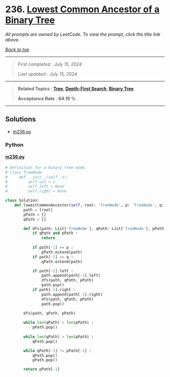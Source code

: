 # 236. [Lowest Common Ancestor of a Binary Tree](<https://leetcode.com/problems/lowest-common-ancestor-of-a-binary-tree>)

*All prompts are owned by LeetCode. To view the prompt, click the title link above.*

*[Back to top](<../README.md>)*

------

> *First completed : July 15, 2024*
>
> *Last updated : July 15, 2024*

------

> **Related Topics** : **[Tree](<by_topic/Tree.md>), [Depth-First Search](<by_topic/Depth-First Search.md>), [Binary Tree](<by_topic/Binary Tree.md>)**
>
> **Acceptance Rate** : **64.19 %**

------

## Solutions

- [m236.py](<../my-submissions/m236.py>)
### Python
#### [m236.py](<../my-submissions/m236.py>)
```Python
# Definition for a binary tree node.
# class TreeNode:
#     def __init__(self, x):
#         self.val = x
#         self.left = None
#         self.right = None

class Solution:
    def lowestCommonAncestor(self, root: 'TreeNode', p: 'TreeNode', q: 'TreeNode') -> 'TreeNode':
        path = [root]
        pPath = []
        qPath = []

        def dfs(path: List['TreeNode'], qPath: List['TreeNode'], pPath: List['TreeNode']) -> None :
            if qPath and pPath :
                return
            
            if path[-1] == p :
                pPath.extend(path)
            if path[-1] == q :
                qPath.extend(path)

            if path[-1].left :
                path.append(path[-1].left)
                dfs(path, qPath, pPath)
                path.pop()
            if path[-1].right :
                path.append(path[-1].right)
                dfs(path, qPath, pPath)
                path.pop()
        
        dfs(path, qPath, pPath)

        while len(qPath) < len(pPath) :
            pPath.pop()
        
        while len(qPath) > len(pPath) :
            qPath.pop()

        while qPath[-1] != pPath[-1] :
            qPath.pop()
            pPath.pop()

        return pPath[-1]
```

